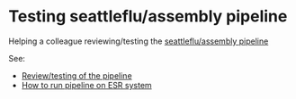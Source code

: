 # Testing seattleflu/assembly pipeline

Helping a colleague reviewing/testing the [seattleflu/assembly pipeline](https://github.com/seattleflu/assembly)

See:

- [Review/testing of the pipeline](testing_pipeline.md)
- [How to run pipeline on ESR system](how_to_run_guide.md)